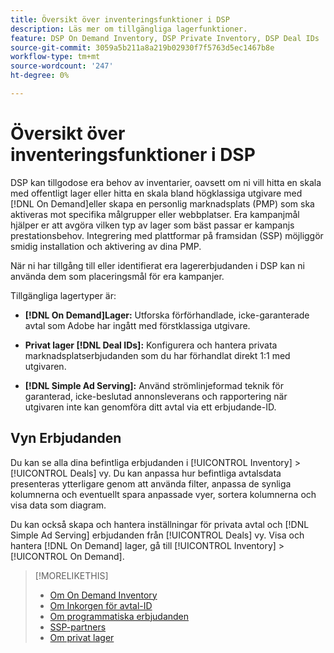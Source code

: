 ```yaml
---
title: Översikt över inventeringsfunktioner i DSP
description: Läs mer om tillgängliga lagerfunktioner.
feature: DSP On Demand Inventory, DSP Private Inventory, DSP Deal IDs
source-git-commit: 3059a5b211a8a219b02930f7f5763d5ec1467b8e
workflow-type: tm+mt
source-wordcount: '247'
ht-degree: 0%

---
```


# Översikt över inventeringsfunktioner i DSP

DSP kan tillgodose era behov av inventarier, oavsett om ni vill hitta en skala med offentligt lager eller hitta en skala bland högklassiga utgivare med [!DNL On Demand]eller skapa en personlig marknadsplats (PMP) som ska aktiveras mot specifika målgrupper eller webbplatser. Era kampanjmål hjälper er att avgöra vilken typ av lager som bäst passar er kampanjs prestationsbehov. Integrering med plattformar på framsidan (SSP) möjliggör smidig installation och aktivering av dina PMP.

När ni har tillgång till eller identifierat era lagererbjudanden i DSP kan ni använda dem som placeringsmål för era kampanjer.

Tillgängliga lagertyper är:

* **[!DNL On Demand]Lager:** Utforska förförhandlade, icke-garanterade avtal som Adobe har ingått med förstklassiga utgivare.

* **Privat lager [!DNL Deal IDs]:** Konfigurera och hantera privata marknadsplatserbjudanden som du har förhandlat direkt 1:1 med utgivaren.

* **[!DNL Simple Ad Serving]:** Använd strömlinjeformad teknik för garanterad, icke-beslutad annonsleverans och rapportering när utgivaren inte kan genomföra ditt avtal via ett erbjudande-ID.

## Vyn Erbjudanden

Du kan se alla dina befintliga erbjudanden i [!UICONTROL Inventory] > [!UICONTROL Deals] vy. Du kan anpassa hur befintliga avtalsdata presenteras ytterligare genom att använda filter, anpassa de synliga kolumnerna och eventuellt spara anpassade vyer, sortera kolumnerna och visa data som diagram.

Du kan också skapa och hantera inställningar för privata avtal och [!DNL Simple Ad Serving] erbjudanden från [!UICONTROL Deals] vy. Visa och hantera [!DNL On Demand] lager, gå till [!UICONTROL Inventory] > [!UICONTROL On Demand].

>[!MORELIKETHIS]
>
>* [Om On Demand Inventory](on-demand-inventory-about.md)
>* [Om Inkorgen för avtal-ID](deal-id-inbox-about.md)
>* [Om programmatiska erbjudanden](programmatic-guaranteed-about.md)
>* [SSP-partners](ssp-partners.md)
>* [Om privat lager](private-inventory-about.md)

